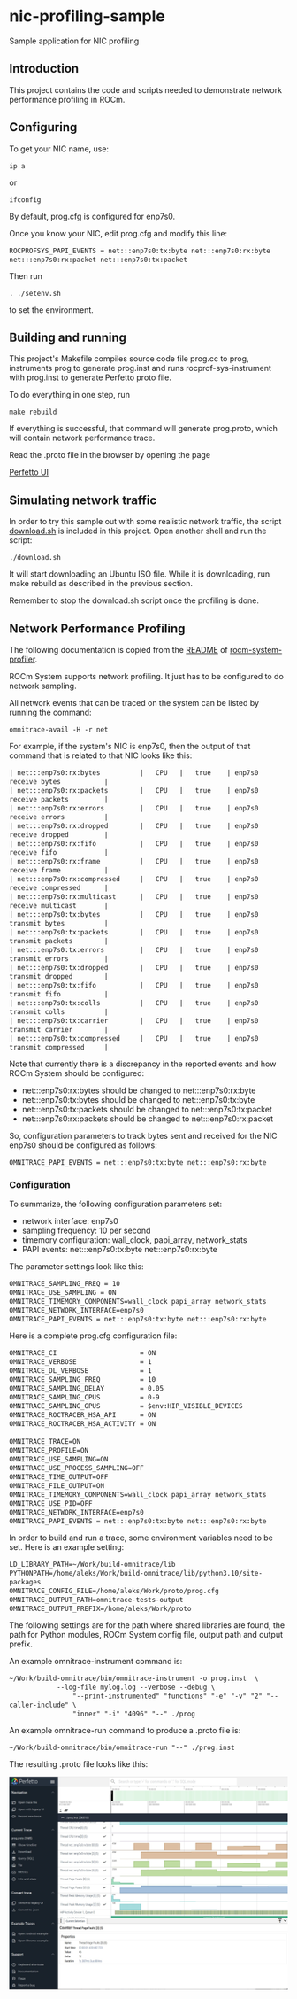 # nic-profiling-sample
Sample application for NIC profiling

## Introduction

This project contains the code and scripts needed to demonstrate network performance
profiling in ROCm.

## Configuring

To get your NIC name, use:

    ip a

or

    ifconfig

By default, prog.cfg is configured for enp7s0.

Once you know your NIC, edit prog.cfg and modify this line:


    ROCPROFSYS_PAPI_EVENTS = net:::enp7s0:tx:byte net:::enp7s0:rx:byte net:::enp7s0:rx:packet net:::enp7s0:tx:packet

Then run

    . ./setenv.sh

to set the environment.

## Building and running

This project's Makefile compiles source code file prog.cc to prog, instruments prog to generate prog.inst
and runs rocprof-sys-instrument with prog.inst to generate Perfetto proto file.

To do everything in one step, run

    make rebuild

If everything is successful, that command will generate prog.proto, which will contain
network performance trace.

Read the .proto file in the browser by opening the page

[Perfetto UI](https://ui.perfetto.dev/)

## Simulating network traffic

In order to try this sample out with some realistic network traffic, the script
[download.sh](https://github.com/ajanicijamd/nic-profiling-sample/blob/main/download.sh)
is included in this project. Open another shell and run the script:

    ./download.sh

It will start downloading an Ubuntu ISO file. While it is downloading, run make rebuild as described
in the previous section.

Remember to stop the download.sh script once the profiling is done.


## Network Performance Profiling

The following documentation is copied from the
[README](https://github.com/ROCm/pytorch-profiling-examples-internal/blob/main/rocm-system-profiler/README.md)
of
[rocm-system-profiler](https://github.com/ROCm/pytorch-profiling-examples-internal/tree/main/rocm-system-profiler).

ROCm System supports network profiling. It just has to be configured to do network sampling.

All network events that can be traced on the system can be listed by running the command:

    omnitrace-avail -H -r net

For example, if the system's NIC is enp7s0, then the output of that command that is related to
that NIC looks like this:

```
| net:::enp7s0:rx:bytes          |   CPU   |   true    | enp7s0 receive bytes           |
| net:::enp7s0:rx:packets        |   CPU   |   true    | enp7s0 receive packets         |
| net:::enp7s0:rx:errors         |   CPU   |   true    | enp7s0 receive errors          |
| net:::enp7s0:rx:dropped        |   CPU   |   true    | enp7s0 receive dropped         |
| net:::enp7s0:rx:fifo           |   CPU   |   true    | enp7s0 receive fifo            |
| net:::enp7s0:rx:frame          |   CPU   |   true    | enp7s0 receive frame           |
| net:::enp7s0:rx:compressed     |   CPU   |   true    | enp7s0 receive compressed      |
| net:::enp7s0:rx:multicast      |   CPU   |   true    | enp7s0 receive multicast       |
| net:::enp7s0:tx:bytes          |   CPU   |   true    | enp7s0 transmit bytes          |
| net:::enp7s0:tx:packets        |   CPU   |   true    | enp7s0 transmit packets        |
| net:::enp7s0:tx:errors         |   CPU   |   true    | enp7s0 transmit errors         |
| net:::enp7s0:tx:dropped        |   CPU   |   true    | enp7s0 transmit dropped        |
| net:::enp7s0:tx:fifo           |   CPU   |   true    | enp7s0 transmit fifo           |
| net:::enp7s0:tx:colls          |   CPU   |   true    | enp7s0 transmit colls          |
| net:::enp7s0:tx:carrier        |   CPU   |   true    | enp7s0 transmit carrier        |
| net:::enp7s0:tx:compressed     |   CPU   |   true    | enp7s0 transmit compressed     |
```

Note that currently there is a discrepancy in the reported events and how ROCm System should
be configured:

- net:::enp7s0:rx:bytes should be changed to net:::enp7s0:rx:byte
- net:::enp7s0:tx:bytes should be changed to net:::enp7s0:tx:byte
- net:::enp7s0:tx:packets should be changed to net:::enp7s0:tx:packet
- net:::enp7s0:rx:packets should be changed to net:::enp7s0:rx:packet

So, configuration parameters to track bytes sent and received for the NIC enp7s0 should be
configured as follows:

    OMNITRACE_PAPI_EVENTS = net:::enp7s0:tx:byte net:::enp7s0:rx:byte

### Configuration

To summarize, the following configuration parameters set:

- network interface: enp7s0
- sampling frequency: 10 per second
- timemory configuration: wall_clock, papi_array, network_stats
- PAPI events: net:::enp7s0:tx:byte net:::enp7s0:rx:byte

The parameter settings look like this:

```
OMNITRACE_SAMPLING_FREQ = 10
OMNITRACE_USE_SAMPLING = ON
OMNITRACE_TIMEMORY_COMPONENTS=wall_clock papi_array network_stats
OMNITRACE_NETWORK_INTERFACE=enp7s0
OMNITRACE_PAPI_EVENTS = net:::enp7s0:tx:byte net:::enp7s0:rx:byte
```

Here is a complete prog.cfg configuration file:

```
OMNITRACE_CI                     = ON
OMNITRACE_VERBOSE                = 1
OMNITRACE_DL_VERBOSE             = 1
OMNITRACE_SAMPLING_FREQ          = 10
OMNITRACE_SAMPLING_DELAY         = 0.05
OMNITRACE_SAMPLING_CPUS          = 0-9
OMNITRACE_SAMPLING_GPUS          = $env:HIP_VISIBLE_DEVICES
OMNITRACE_ROCTRACER_HSA_API      = ON
OMNITRACE_ROCTRACER_HSA_ACTIVITY = ON

OMNITRACE_TRACE=ON
OMNITRACE_PROFILE=ON
OMNITRACE_USE_SAMPLING=ON
OMNITRACE_USE_PROCESS_SAMPLING=OFF
OMNITRACE_TIME_OUTPUT=OFF
OMNITRACE_FILE_OUTPUT=ON
OMNITRACE_TIMEMORY_COMPONENTS=wall_clock papi_array network_stats
OMNITRACE_USE_PID=OFF
OMNITRACE_NETWORK_INTERFACE=enp7s0
OMNITRACE_PAPI_EVENTS = net:::enp7s0:tx:byte net:::enp7s0:rx:byte
```

In order to build and run a trace, some environment variables need to be set.
Here is an example setting:

```
LD_LIBRARY_PATH=~/Work/build-omnitrace/lib
PYTHONPATH=/home/aleks/Work/build-omnitrace/lib/python3.10/site-packages
OMNITRACE_CONFIG_FILE=/home/aleks/Work/proto/prog.cfg
OMNITRACE_OUTPUT_PATH=omnitrace-tests-output
OMNITRACE_OUTPUT_PREFIX=/home/aleks/Work/proto
```

The following settings are for the path where shared libraries are found, the path
for Python modules, ROCm System config file, output path and output prefix.

An example omnitrace-instrument command is:

```
~/Work/build-omnitrace/bin/omnitrace-instrument -o prog.inst  \
            --log-file mylog.log --verbose --debug \
                "--print-instrumented" "functions" "-e" "-v" "2" "--caller-include" \
                "inner" "-i" "4096" "--" ./prog
```

An example omnitrace-run command to produce a .proto file is:

```
~/Work/build-omnitrace/bin/omnitrace-run "--" ./prog.inst
```

The resulting .proto file looks like this:

![ROCm System trace](perfetto-trace.proto.jpg)

